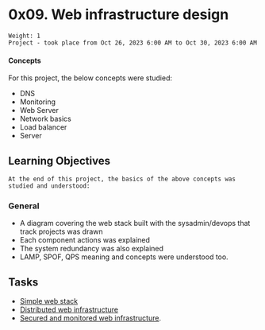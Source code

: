 # 0x09. Web infrastructure design
    Weight: 1
    Project - took place from Oct 26, 2023 6:00 AM to Oct 30, 2023 6:00 AM

#### Concepts
For this project, the below concepts were studied:

- DNS
- Monitoring
- Web Server
- Network basics
- Load balancer
- Server

## **Learning Objectives**
    At the end of this project, the basics of the above concepts was studied and understood:

### **General**
- A diagram covering the web stack built with the sysadmin/devops that track projects was drawn
- Each component actions was explained 
- The system redundancy was also explained
- LAMP, SPOF, QPS meaning and concepts were understood too.

## **Tasks**
- [Simple web stack](https://github.com/baydre/alx-system_engineering-devops/blob/master/0x09-web_infrastructure_design/concepts/0-simple_web_stack.md)
- [Distributed web infrastructure](https://github.com/baydre/alx-system_engineering-devops/blob/master/0x09-web_infrastructure_design/concepts/1-distributed_web_infrastructure.md)
- [Secured and monitored web infrastructure](https://github.com/baydre/alx-system_engineering-devops/blob/master/0x09-web_infrastructure_design/concepts/2-secured_and_monitored_web_infrastructure.md).